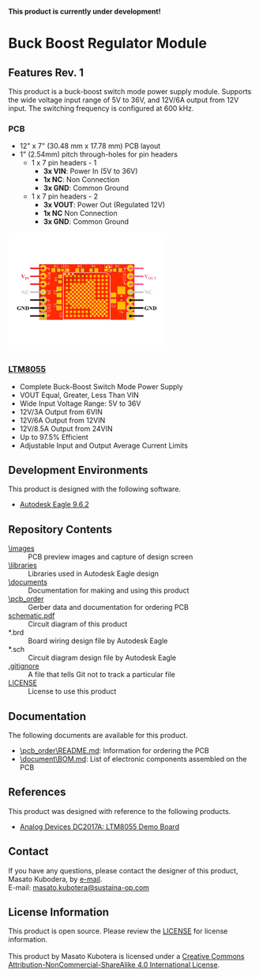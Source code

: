 <html lang="en">

<head>
	<meta charset="uft-8">
	<meta name="author" content="Masato Kubotera">
    <meta name="description" content="">
</head>

<body>
    <p><strong>This product is currently under development!</strong></p>
	<h1>Buck Boost Regulator Module</h1>
        <p>
        </p>
	<h2>Features Rev. 1</h2>
        <p>
            This product is a buck-boost switch mode power supply module. Supports the wide voltage input range of 5V to 36V, and 12V/6A output from 12V input. The switching frequency is configured at 600 kHz.
        </p>
    <h3>PCB</h3>
        <p>
            <ul>
                <li>12" x 7" (30.48 mm x 17.78 mm) PCB layout</li>
                <li>1" (2.54mm) pitch through-holes for pin headers
                    <ul>
                        <li>1 x 7 pin headers - 1
                            <ul>
                                <li><strong>3x VIN</strong>: Power In (5V to 36V)</li>
                                <li><strong>1x NC</strong>: Non Connection</li>
                                <li><strong>3x GND</strong>: Common Ground</li>
                            </ul>
                        </li>
                        <li>1 x 7 pin headers - 2
                            <ul>
                                <li><strong>3x VOUT</strong>: Power Out (Regulated 12V)</li>
                                <li><strong>1x NC</strong> Non Connection</li>
                                <li><strong>3x GND</strong>: Common Ground</li>
                            </ul>
                        </li> 
                    </ul>
                </li>
            </ul>
            <img src="/images/pinout.png" width="320px">
        </p>
    <h3><a href="https://www.analog.com/en/products/ltm8055.html">LTM8055</a></h3>
        <p>
            <ul>
                <li>Complete Buck-Boost Switch Mode Power Supply</li>
                <li>VOUT Equal, Greater, Less Than VIN</li>
                <li>Wide Input Voltage Range: 5V to 36V</li>
                <li>12V/3A Output from 6VIN</li>
                <li>12V/6A Output from 12VIN</li>
                <li>12V/8.5A Output from 24VIN</li>
                <li>Up to 97.5% Efficient</li>
                <li>Adjustable Input and Output Average Current Limits</li>
            </ul>
        <p>
	<h2>Development Environments</h2>
    <p>
        This product is designed with the following software.
            <ul>
                <li><a href="https://www.autodesk.com/products/eagle/overview">Autodesk Eagle 9.6.2</a></li>
            </ul>
    </p>
    <h2>Repository Contents</h2>
        <p>
            <dl>
                <dt><a href="/images">\images</a></dt>
                <dd>PCB preview images and capture of design screen</dd>
                <dt><a href="/libraries">\libraries</a></dt>
                <dd>Libraries used in Autodesk Eagle design</dd>
                <dt><a href="/documents">\documents</a> </dt>
                <dd>Documentation for making and using this product</dd>
                <dt><a href="/pcb_order">\pcb_order</a> </dt>
                <dd>Gerber data and documentation for ordering PCB</dd>
                <dt><a href="/schematic.pdf">schematic.pdf</a></dt>
                <dd>Circuit diagram of this product</dd>
                <dt>*.brd</dt>
                <dd>Board wiring design file by Autodesk Eagle</dd>
                <dt>*.sch</dt>
                <dd>Circuit diagram design file by Autodesk Eagle</dd>
                <dt><a href="/.gitignore">.gitignore</a></dt>
                <dd>A file that tells Git not to track a particular file</dd>            <dt><a href="/LICENSE">LICENSE</a></dt>
                <dd>License to use this product</dd>
            </dl>
        </p>
    <h2>Documentation</h2>
        <p>
            The following documents are available for this product.
            <ul>
                <li><a href="/pcb_order/README.md">\pcb_order\README.md</a>: Information for ordering the PCB</li>
                <li><a href="/documents/BOM.md">\document\BOM.md</a>: List of electronic components assembled on the PCB</li>
            </ul>
        </p>
    <h2>References</h2>
        <p>
            This product was designed with reference to the following products.
            <ul>
                <li><a href="https://www.analog.com/jp/design-center/evaluation-hardware-and-software/evaluation-boards-kits/dc2017a.html">Analog Devices DC2017A: LTM8055 Demo Board</a></li>
            </ul>
        </p>
    <h2>Contact</h2>
        <p>
            If you have any questions, please contact the designer of this product, Masato Kubodera, by <a href="mailto:masatokubotera06@yahoo.co.jp">e-mail</a>.<br>
            E-mail: <a href="mailto:masatokubotera06@yahoo.co.jp">masato.kubotera@sustaina-op.com </a>
        </p>
    <h2>License Information</h2>
        <p>
            This product is open source. Please review the <a href="/LICENSE">LICENSE</a> for license information.<br>
            <br>
            This product by Masato Kubotera is licensed under a <a href="http://creativecommons.org/licenses/by-nc-sa/4.0/">Creative Commons Attribution-NonCommercial-ShareAlike 4.0 International License</a>.
        </p>
</body>
</html>


